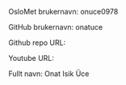 OsloMet brukernavn: onuce0978

GitHub brukernavn: onatuce

Github repo URL:

Youtube URL:

Fullt navn: Onat Isik Üce
